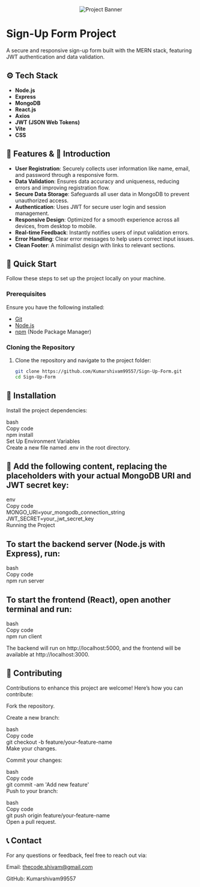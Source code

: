 
<div align="center">
  <img src="https://github.com/user-attachments/assets/da7af142-bf0b-45aa-8a5e-6ebbcc1f68d7" alt="Project Banner" />
</div>


  # Sign-Up Form Project

  A secure and responsive sign-up form built with the MERN stack, featuring JWT authentication and data validation.
</div>

## ⚙️ Tech Stack

- **Node.js**
- **Express**
- **MongoDB**
- **React.js**
- **Axios**
- **JWT (JSON Web Tokens)**
- **Vite**
- **CSS**

## 🔋 Features  &  🤖 Introduction

- **User Registration**: Securely collects user information like name, email, and password through a responsive form.
- **Data Validation**: Ensures data accuracy and uniqueness, reducing errors and improving registration flow.
- **Secure Data Storage**: Safeguards all user data in MongoDB to prevent unauthorized access.
- **Authentication**: Uses JWT for secure user login and session management.
- **Responsive Design**: Optimized for a smooth experience across all devices, from desktop to mobile.
- **Real-time Feedback**: Instantly notifies users of input validation errors.
- **Error Handling**: Clear error messages to help users correct input issues.
- **Clean Footer**: A minimalist design with links to relevant sections.

## 🤸 Quick Start

Follow these steps to set up the project locally on your machine.

### Prerequisites

Ensure you have the following installed:

- [Git](https://git-scm.com/)
- [Node.js](https://nodejs.org/en)
- [npm](https://www.npmjs.com/) (Node Package Manager)

### Cloning the Repository

1. Clone the repository and navigate to the project folder:

   ```bash
   git clone https://github.com/Kumarshivam99557/Sign-Up-Form.git
   cd Sign-Up-Form

 ##  🤸 Installation <br />

Install the project dependencies: <br />

bash  <br />
Copy code  <br />
npm install   <br />
Set Up Environment Variables  <br />
Create a new file named .env in the root directory.  <br />

 ##  🤸 Add the following content, replacing the placeholders with your actual MongoDB URI and JWT secret key:  <br />

env  <br />
Copy code  <br />
MONGO_URI=your_mongodb_connection_string  <br />
JWT_SECRET=your_jwt_secret_key  <br />
Running the Project  <br />

## To start the backend server (Node.js with Express), run:  <br />

bash  <br />
Copy code <br />
npm run server <br />

## To start the frontend (React), open another terminal and run: <br />
 
bash <br />
Copy code <br />
npm run client <br />

  The backend will run on http://localhost:5000, and the frontend will be available at http://localhost:3000.  <br />

 ## 🤝 Contributing <br />

Contributions to enhance this project are welcome! Here’s how you can contribute: <br />

Fork the repository. <br />

Create a new branch: <br />

bash <br />
Copy code <br />
git checkout -b feature/your-feature-name <br />
Make your changes. <br />

Commit your changes: <br />

bash <br />
Copy code <br />
git commit -am 'Add new feature' <br />
Push to your branch: <br />

bash <br />
Copy code <br />
git push origin feature/your-feature-name <br />
Open a pull request. <br />

 ## 📞 Contact <br />

For any questions or feedback, feel free to reach out via: <br />

Email: thecode.shivam@gmail.com <br />

GitHub: Kumarshivam99557

